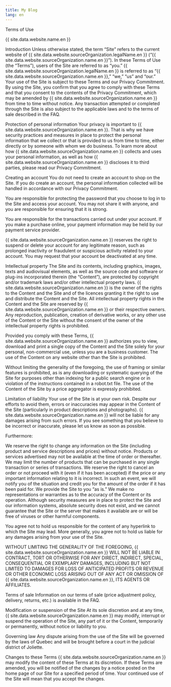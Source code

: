 ```yaml
---
title: My Blog
lang: en
---
```


Terms of Use

{{ site.data.website.name.en }}


Introduction
Unless otherwise stated, the term “Site” refers to the current website of {{ site.data.website.sourceOrganization.legalName.en }} (“{{ site.data.website.sourceOrganization.name.en }}”). In these Terms of Use (the “Terms”), users of the Site are referred to as “you.” {{ site.data.website.sourceOrganization.legalName.en }} is referred to as “{{ site.data.website.sourceOrganization.name.en }},” “we,” “us” and “our.” Your use of the Site is subject to these Terms and our Privacy Commitment. By using the Site, you confirm that you agree to comply with these Terms and that you consent to the contents of the Privacy Commitment, which may be amended by {{ site.data.website.sourceOrganization.name.en }} from time to time without notice. Any transaction attempted or completed through the Site is also subject to the applicable laws and to the terms of sale described in the FAQ.

Protection of personal information
Your privacy is important to {{ site.data.website.sourceOrganization.name.en }}. That is why we have security practices and measures in place to protect the personal information that we collect or that is provided to us from time to time, either directly or by someone with whom we do business. To learn more about how {{ site.data.website.sourceOrganization.name.en }} collects and uses your personal information, as well as how {{ site.data.website.sourceOrganization.name.en }} discloses it to third parties, please read our Privacy Commitment.

Creating an account
You do not need to create an account to shop on the Site. If you do create an account, the personal information collected will be handled in accordance with our Privacy Commitment.

You are responsible for protecting the password that you choose to log in to the Site and access your account. You may not share it with anyone, and you are responsible for ensuring that it is strong.

You are responsible for the transactions carried out under your account. If you make a purchase online, your payment information may be held by our payment service provider.

{{ site.data.website.sourceOrganization.name.en }} reserves the right to suspend or delete your account for any legitimate reason, such as prolonged inactivity or fraudulent or suspicious activity related to your account. You may request that your account be deactivated at any time.



Intellectual property
The Site and its contents, including graphics, images, texts and audiovisual elements, as well as the source code and software or plug-ins incorporated therein (the “Content”), are protected by copyright and/or trademark laws and/or other intellectual property laws. {{ site.data.website.sourceOrganization.name.en }} is the owner of the rights to the Content and the Site and of the licences granting it the right to use and distribute the Content and the Site. All intellectual property rights in the Content and the Site are reserved by {{ site.data.website.sourceOrganization.name.en }} or their respective owners. Any reproduction, publication, creation of derivative works, or any other use of the Content or the Site without the consent of the owner of the intellectual property rights is prohibited.

Provided you comply with these Terms, {{ site.data.website.sourceOrganization.name.en }} authorizes you to view, download and print a single copy of the Content and the Site solely for your personal, non-commercial use, unless you are a business customer. The use of the Content on any website other than the Site is prohibited.

Without limiting the generality of the foregoing, the use of framing or similar features is prohibited, as is any downloading or systematic querying of the Site for purposes other than indexing for a public search engine or in violation of the instructions contained in a robot.txt file. The use of the Content of the Site by a price aggregator is expressly prohibited.

Limitation of liability
Your use of the Site is at your own risk. Despite our efforts to avoid them, errors or inaccuracies may appear in the Content of the Site (particularly in product descriptions and photographs). {{ site.data.website.sourceOrganization.name.en }} will not be liable for any damages arising from such errors. If you see something that you believe to be incorrect or inaccurate, please let us know as soon as possible.

Furthermore:

We reserve the right to change any information on the Site (including product and service descriptions and prices) without notice.
Products or services advertised may not be available at the time of order or thereafter.
We may limit the number of products that can be purchased in any single transaction or series of transactions.
We reserve the right to cancel an order or not proceed with it (even if it has been accepted) if the price or any important information relating to it is incorrect. In such an event, we will notify you of the situation and credit you for the amount of the order if it has been paid for.
We provide the Site to you “as is.” We make no representations or warranties as to the accuracy of the Content or its operation. Although security measures are in place to protect the Site and our information systems, absolute security does not exist, and we cannot guarantee that the Site or the server that makes it available are or will be free of viruses or other harmful components.

You agree not to hold us responsible for the content of any hyperlink to which the Site may lead. More generally, you agree not to hold us liable for any damages arising from your use of the Site.

WITHOUT LIMITING THE GENERALITY OF THE FOREGOING, {{ site.data.website.sourceOrganization.name.en }} WILL NOT BE LIABLE IN CONTRACT, TORT OR OTHERWISE FOR ANY DIRECT, INDIRECT, SPECIAL, CONSEQUENTIAL OR EXEMPLARY DAMAGES, INCLUDING BUT NOT LIMITED TO DAMAGES FOR LOSS OF ANTICIPATED PROFITS OR REVENUE OR OTHER ECONOMIC LOSS ARISING OUT OF ANY ACT OR OMISSION OF {{ site.data.website.sourceOrganization.name.en }}, ITS AGENTS OR AFFILIATES.

Terms of sale
Information on our terms of sale (price adjustment policy, delivery, returns, etc.) is available in the FAQ.

Modification or suspension of the Site
At its sole discretion and at any time, {{ site.data.website.sourceOrganization.name.en }} may modify, interrupt or suspend the operation of the Site, any part of it or the Content, temporarily or permanently, without notice or liability to you.

Governing law
Any dispute arising from the use of the Site will be governed by the laws of Quebec and will be brought before a court in the judicial district of Joliette.

Changes to these Terms
{{ site.data.website.sourceOrganization.name.en }} may modify the content of these Terms at its discretion. If these Terms are amended, you will be notified of the changes by a notice posted on the home page of our Site for a specified period of time. Your continued use of the Site will mean that you accept the changes.